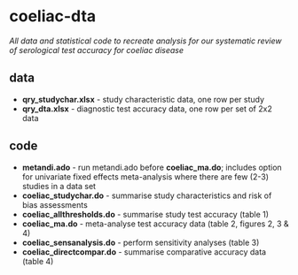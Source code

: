 # coeliac-dta #
*All data and statistical code to recreate analysis for our systematic review of serological test accuracy for coeliac disease*

## data ##
* **qry_studychar.xlsx** - study characteristic data, one row per study
* **qry_dta.xlsx** - diagnostic test accuracy data, one row per set of 2x2 data

## code ##
* **metandi.ado** - run metandi.ado before **coeliac_ma.do**; includes option for univariate fixed effects meta-analysis where there are few (2-3) studies in a data set
* **coeliac_studychar.do** - summarise study characteristics and risk of bias assessments
* **coeliac_allthresholds.do** - summarise study test accuracy (table 1)
* **coeliac_ma.do** - meta-analyse test accuracy data (table 2, figures 2, 3 & 4)
* **coeliac_sensanalysis.do** - perform sensitivity analyses (table 3)
* **coeliac_directcompar.do** - summarise comparative accuracy data (table 4)
